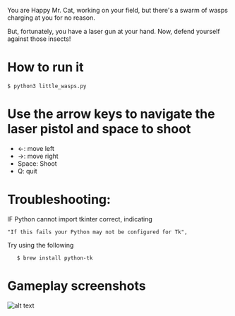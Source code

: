 You are Happy Mr. Cat, working on your field, but there's a swarm of wasps charging at you for no reason. 

But, fortunately, you have a laser gun at your hand. Now, defend yourself against those insects!

# How to run it
``` $ python3 little_wasps.py ```


# Use the arrow keys to navigate the laser pistol and space to shoot
-  ←: move left 
- →: move right 
- Space: Shoot 
- Q: quit 


# Troubleshooting:
IF Python cannot import tkinter correct, indicating 

    "If this fails your Python may not be configured for Tk", 

Try using the following

 ```   $ brew install python-tk```

# Gameplay screenshots
![alt text](img/gameplay.png)